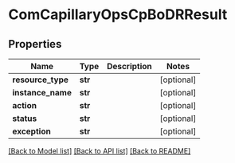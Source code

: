 # ComCapillaryOpsCpBoDRResult

## Properties
Name | Type | Description | Notes
------------ | ------------- | ------------- | -------------
**resource_type** | **str** |  | [optional] 
**instance_name** | **str** |  | [optional] 
**action** | **str** |  | [optional] 
**status** | **str** |  | [optional] 
**exception** | **str** |  | [optional] 

[[Back to Model list]](../README.md#documentation-for-models) [[Back to API list]](../README.md#documentation-for-api-endpoints) [[Back to README]](../README.md)

